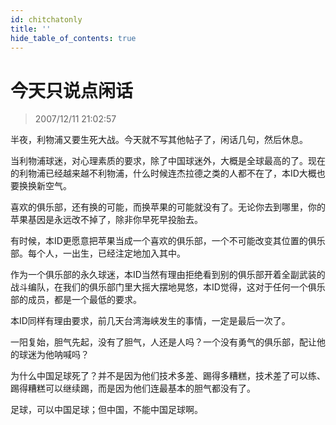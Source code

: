 ```yaml
---
id: chitchatonly
title: ''
hide_table_of_contents: true
---
```


# 今天只说点闲话

> 2007/12/11 21:02:57

<div style={{color: '#FF0000', fontWeight: '500', fontSize: '18px', textAlign: 'left', lineHeight: '180%'}}>

半夜，利物浦又要生死大战。今天就不写其他帖子了，闲话几句，然后休息。
 
当利物浦球迷，对心理素质的要求，除了中国球迷外，大概是全球最高的了。现在的利物浦已经越来越不利物浦，什么时候连杰拉德之类的人都不在了，本ID大概也要换换新空气。
 
喜欢的俱乐部，还有换的可能，而换苹果的可能就没有了。无论你去到哪里，你的苹果基因是永远改不掉了，除非你早死早投胎去。
 
有时候，本ID更愿意把苹果当成一个喜欢的俱乐部，一个不可能改变其位置的俱乐部。每个人，一出生，已经注定地加入其中。
 
作为一个俱乐部的永久球迷，本ID当然有理由拒绝看到别的俱乐部开着全副武装的战斗编队，在我们的俱乐部门里大摇大摆地晃悠，本ID觉得，这对于任何一个俱乐部的成员，都是一个最低的要求。
 
本ID同样有理由要求，前几天台湾海峡发生的事情，一定是最后一次了。
 
一阳复始，胆气先起，没有了胆气，人还是人吗？一个没有勇气的俱乐部，配让他的球迷为他呐喊吗？
 
为什么中国足球死了？并不是因为他们技术多差、踢得多糟糕，技术差了可以练、踢得糟糕可以继续踢，而是因为他们连最基本的胆气都没有了。
 
足球，可以中国足球；但中国，不能中国足球啊。
</div>